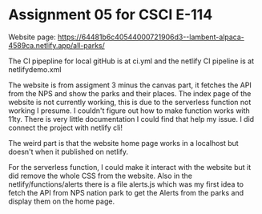 # Assignment 05 for CSCI E-114

Website page: https://64481b6c40544000721906d3--lambent-alpaca-4589ca.netlify.app/all-parks/

The CI pipepline for local gitHub is at ci.yml and the netlify CI pipeline is at netlifydemo.xml

The website is from assigment 3 minus the canvas part, it fetches the API from the NPS and show the parks and their places. 
The index page of the website is not currently working, this is due to the serverless function not working I presume.
I couldn't figure out how to make function works with 11ty. There is very little documentation I could find that help my issue. I did connect the project with netlify cli!

The weird part is that the website home page works in a localhost but doesn't when it published on netlify. 

For the serverless function, I could make it interact with the website but it did remove the whole CSS from the website. Also in the netlify/functions/alerts there is a file alerts.js which was my  first idea to fetch the API from NPS nation park to get the Alerts from the parks and display them on the home page. 